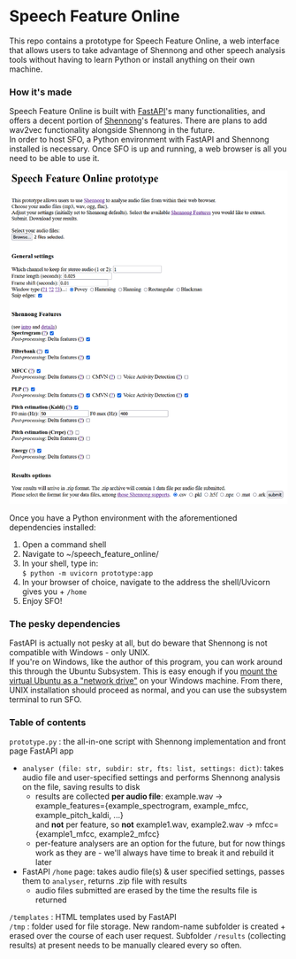 # Speech Feature Online

This repo contains a prototype for Speech Feature Online, a web interface that allows users to take advantage of Shennong and other speech analysis tools without having to learn Python or install anything on their own machine.

### How it's made

Speech Feature Online is built with [FastAPI](https://fastapi.tiangolo.com)'s many functionalities, and offers a decent portion of [Shennong](https://docs.cognitive-ml.fr/shennong/)'s features. There are plans to add wav2vec functionality alongside Shennong in the future.    
In order to host SFO, a Python environment with FastAPI and Shennong installed is necessary. Once SFO is up and running, a web browser is all you need to be able to use it.  

![Screenshot of Speech Feature Online: plain HTML page with checkboxes and text fields](screenshot.png)  
  
Once you have a Python environment with the aforementioned dependencies installed:  
  
  1. Open a command shell
  2. Navigate to ~/speech_feature_online/  
  3. In your shell, type in:  
      `$ python -m uvicorn prototype:app`  
  4. In your browser of choice, navigate to the address the shell/Uvicorn gives you + `/home`
  5. Enjoy SFO!
  
### The pesky dependencies

FastAPI is actually not pesky at all, but do beware that Shennong is not compatible with Windows - only UNIX.  
If you're on Windows, like the author of this program, you can work around this through the Ubuntu Subsystem. This is easy enough if you [mount the virtual Ubuntu as a "network drive"](https://gunnarpeipman.com/browse-wsl-with-explorer/) on your Windows machine. From there, UNIX installation should proceed as normal, and you can use the subsystem terminal to run SFO.
  
### Table of contents  
  
`prototype.py` : the all-in-one script with Shennong implementation and front page FastAPI app  
  
  * `analyser (file: str, subdir: str, fts: list, settings: dict)`: takes audio file and user-specified settings and performs Shennong analysis on the file, saving results to disk  
      * results are collected **per audio file**: example.wav → example_features={example_spectrogram, example_mfcc, example_pitch_kaldi, ...}  
	  and **not** per feature, so **not** example1.wav, example2.wav → mfcc={example1_mfcc, example2_mfcc}  
	  * per-feature analysers are an option for the future, but for now things work as they are - we'll always have time to break it and rebuild it later
  * FastAPI `/home` page: takes audio file(s) & user specified settings, passes them to `analyser`, returns .zip file with results  
      * audio files submitted are erased by the time the results file is returned
  
`/templates` : HTML templates used by FastAPI   
`/tmp` : folder used for file storage. New random-name subfolder is created + erased over the course of each user request. Subfolder `/results` (collecting results) at present needs to be manually cleared every so often.